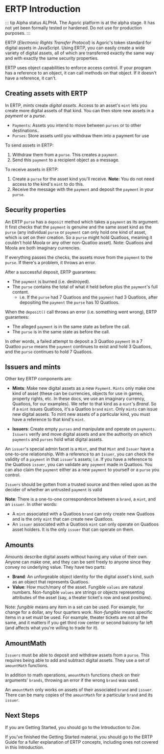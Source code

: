 # ERTP Introduction

::: tip Alpha status
ALPHA. The Agoric platform is at the alpha stage.
It has not yet been formally tested or hardened.
Do not use for production purposes.
:::

ERTP (*Electronic Rights Transfer Protocol*) is Agoric's token
standard for digital assets in
JavaScript. Using ERTP, you can easily create a wide variety of digital assets,
all of which are transferred exactly the same way and with exactly the
same security properties. 

ERTP uses object capabilities to enforce access control. If your
program has a reference to an object, it can call methods on that
object. If it doesn't have a reference, it can't. 

## Creating assets with ERTP

In ERTP, *mints* create *digital assets*. Access to an asset's
`mint` lets you create more digital assets of that kind. You can then
store new assets in a *payment* or a *purse*. 
- `Payments`: Assets you intend to move between `purses` or to other destinations..
- `Purses`: Store assets until you withdraw them into a payment for use

To send assets in ERTP:
1. Withdraw them from a `purse`. This creates a `payment`.
2. Send this `payment` to a recipient object as a message.

To receive assets in ERTP:
1. Create a `purse` for the asset kind you'll receive. **Note:** You
do not need access to the kind's `mint` to do this. 
2. Receive the message with the `payment` and deposit the `payment` in
your `purse`.

## Security properties

An ERTP `purse` has a `deposit` method which takes a `payment`
as its argument. It first checks that the `payment` is 
genuine and the same asset kind as the `purse` (any individual
`purse` or `payment` can only hold one kind of asset, which is set on
their creation. So a `purse` might hold Quatloos, meaning it couldn't
hold Moola or any other non-Quatloo asset). Note: Quatloos and Moola are both
imaginary currencies.

If everything passes the checks, the assets move from the `payment` to
the `purse`. If there's a problem, it throws an error.

After a successful deposit, ERTP guarantees:
- The `payment` is burned (i.e. destroyed).
- The `purse` contains the total of what it held before plus the `payment`'s full content.
  - i.e. If the `purse` had 7 Quatloos and the `payment` had 3 Quatloos, after depositing the `payment`
    the `purse` has 10 Quatloos.

When the `deposit()` call throws an error (i.e. something went wrong),
ERTP guarantees: 
- The alleged `payment` is in the same state as before the call.
- The `purse` is in the same state as before the call.

In other words, a failed attempt to deposit a 3 Quatloo `payment`
in a 7 Quatloo `purse` means the `payment` continues to exist and hold
3 Quatloos, and the `purse` continues to hold 7 Quatloos.

## Issuers and mints

Other key ERTP components are:
- **Mints**: Make new digital assets as a new `Payment`. `Mints` only
make one kind of asset (these can be currencies, objects for use in games, property rights, etc.
In these docs, we use an imaginary currency, Quatloos, for our examples).
We refer to
that kind as a `mint`'s *Brand*. So if a `mint` issues Quatloos, it's a
Quatloo `brand` `mint`.  Only `mints` can issue new digital assets. To mint
new assets of a particular kind, you must have a reference to that
kind's `mint`. 

- **Issuers**: Create empty `purses` and manipulate and operate on
`payments`. `Issuers` verify and move digital assets and are
the authority on which `payments` and `purses` hold what digital assets.

An `issuer`'s special admin facet is a `Mint`, and that `Mint` and `Issuer`
have a one-to-one relationship. With a reference to an `Issuer`, you can
check the validity of a `payment` in that `issuer`'s assets;
i.e. If you have a reference to the Quatloos `issuer`, you can validate
any `payment` made in Quatloos. You can also claim the `payment` either 
as a new `payment` to yourself or a `purse` you control.

`Issuers` should be gotten from a trusted source
and then relied upon as the decider of whether an untrusted `payment` is
valid  

**Note**: There is a one-to-one correspondence between a `brand`, a
`mint`, and an `issuer`. In other words:
- A `mint` associated with a Quatloos `brand` can only create new Quatloos
  and is the only `mint` that can create new Quatloos. 
- An `issuer` associated with a Quatloos `mint` can only operate on Quatloos
  asset holders. It is the only `issuer` that can operate on them. 

## Amounts
*Amounts* describe digital assets without having any value of their own.
Anyone can make one, and they can be sent freely to anyone since they
convey no underlying value. They have two parts:
- **Brand**: An unforgeable object identity for the digital asset's kind,
  such as an object that represents Quatloos.
- **Value**: How much/many of the asset. Fungible `values` are natural
  numbers. Non-fungible `values` are strings or objects representing
  attributes of the asset (say, a theater ticket's row and seat positions).

Note: *fungible* means any item in a set can be used. For example, for 
change for a dollar, any four quarters work. *Non-fungible* means
specific items in a set must be used. For  example, theater tickets
are not all the same, and it matters if you get third row center or
second balcony far left  (and affects what you're willing to trade for
it). 

## AmountMath

`Issuers` must be able to deposit and withdraw assets from a `purse`. This
requires being able to add and subtract digital assets. They use a set
of `amountMath` functions.

In addition to math operations, `amountMath` functions check on their
arguments' `brands`, throwing an error if the wrong `brand` was used.

An `amountMath` only works on assets of their associated `brand` and `issuer`.
There can be many copies of the `amountMath` for a particular `brand` and
its `issuer`. 

## Next Steps

If you are Getting Started, you should go to the 
<router-link to="/getting-started/intro-zoe.html">Introduction to Zoe</router-link>.

If you've finished the Getting Started material, you should go to the
<router-link to="/ertp/guide/">ERTP Guide</router-link>
for a fuller explanation of ERTP
concepts, including ones not covered in this Introduction. 
